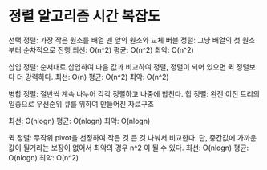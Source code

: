 # 정렬 알고리즘 시간 복잡도

선택 정렬: 가장 작은 원소를 배열 맨 앞의 원소와 교체
버블 정렬: 그냥 배열의 첫 원소부터 순차적으로 진행
최선: O(n^2)
평균: O(n^2)
최악: O(n^2)

삽입 정렬: 순서대로 삽입하여 다음 값과 비교하여 정렬, 정렬이 되어 있으면 퀵 정렬보다 더 강력하다.
최선: O(n)
평균: O(n^2)
최악: O(n^2)

병합 정렬: 절반씩 계속 나누어 각각 정렬하고 나중에 합친다.
힙 정렬: 완전 이진 트리의 일종으로 우선순위 큐를 위하여 만들어진 자료구조

최선: O(nlogn)
평균: O(nlogn)
최악: O(nlogn)

퀵 정렬: 무작위 pivot을 선정하여 작은 것 큰 것 나눠서 비교한다. 단, 중간값에 가까운 값이 될거라는 보장이 없어서 최악의 경우 n^2 이 될 수 있다.
최선: O(nlogn)
평균: O(nlogn)
최악: O(n^2)

